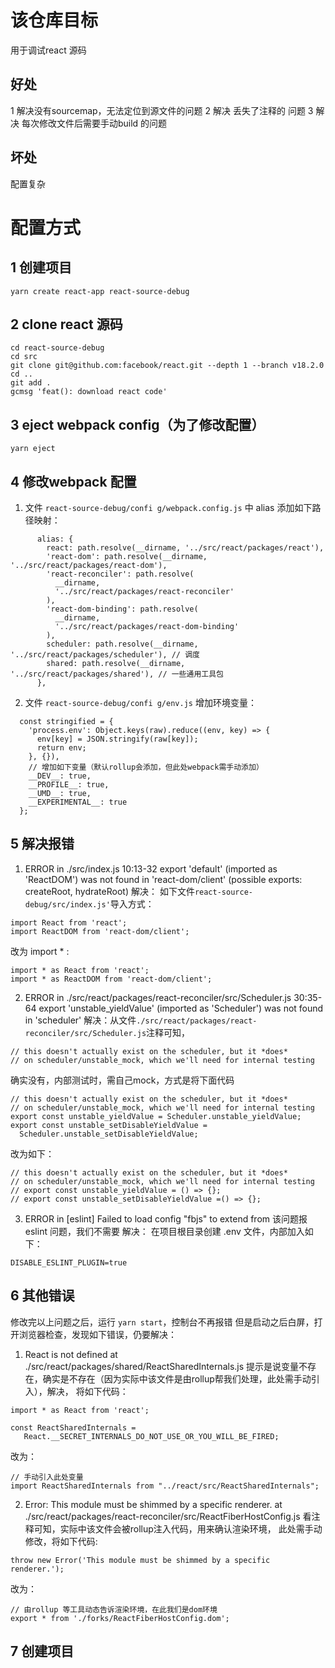 # 该仓库目标
用于调试react 源码
## 好处
1 解决没有sourcemap，无法定位到源文件的问题
2 解决 丢失了注释的 问题
3 解决 每次修改文件后需要手动build 的问题
## 坏处
配置复杂
# 配置方式
## 1 创建项目
```
yarn create react-app react-source-debug
```
## 2 clone react 源码
```
cd react-source-debug
cd src
git clone git@github.com:facebook/react.git --depth 1 --branch v18.2.0
cd ..
git add .
gcmsg 'feat(): download react code'
```
## 3 eject webpack config（为了修改配置）
```
yarn eject
```
## 4 修改webpack 配置
1. 文件 `react-source-debug/confi
g/webpack.config.js`
中 alias 添加如下路径映射：
```
      alias: {
        react: path.resolve(__dirname, '../src/react/packages/react'),
        'react-dom': path.resolve(__dirname, '../src/react/packages/react-dom'),
        'react-reconciler': path.resolve(
          __dirname,
          '../src/react/packages/react-reconciler'
        ),
        'react-dom-binding': path.resolve(
          __dirname,
          '../src/react/packages/react-dom-binding'
        ),
        scheduler: path.resolve(__dirname, '../src/react/packages/scheduler'), // 调度
        shared: path.resolve(__dirname, '../src/react/packages/shared'), // 一些通用工具包
      },
```
2. 文件 `react-source-debug/confi
g/env.js`
增加环境变量：
```
  const stringified = {
    'process.env': Object.keys(raw).reduce((env, key) => {
      env[key] = JSON.stringify(raw[key]);
      return env;
    }, {}),
    // 增加如下变量（默认rollup会添加，但此处webpack需手动添加）
    __DEV__: true,
    __PROFILE__: true,
    __UMD__: true,
    __EXPERIMENTAL__: true
  };
```

## 5 解决报错
1. ERROR in ./src/index.js 10:13-32
export 'default' (imported as 'ReactDOM') was not found in 'react-dom/client' (possible exports: createRoot, hydrateRoot)
解决： 如下文件`react-source-debug/src/index.js'`导入方式：
```
import React from 'react';
import ReactDOM from 'react-dom/client';
```
改为 import * :
```
import * as React from 'react';
import * as ReactDOM from 'react-dom/client';
```
2. ERROR in ./src/react/packages/react-reconciler/src/Scheduler.js 30:35-64
export 'unstable_yieldValue' (imported as 'Scheduler') was not found in 'scheduler'
解决：从文件`./src/react/packages/react-reconciler/src/Scheduler.js`注释可知，
```
// this doesn't actually exist on the scheduler, but it *does*
// on scheduler/unstable_mock, which we'll need for internal testing

```
确实没有，内部测试时，需自己mock，方式是将下面代码
```
// this doesn't actually exist on the scheduler, but it *does*
// on scheduler/unstable_mock, which we'll need for internal testing
export const unstable_yieldValue = Scheduler.unstable_yieldValue;
export const unstable_setDisableYieldValue =
  Scheduler.unstable_setDisableYieldValue;
```
改为如下：
```
// this doesn't actually exist on the scheduler, but it *does*
// on scheduler/unstable_mock, which we'll need for internal testing
// export const unstable_yieldValue = () => {};
// export const unstable_setDisableYieldValue =() => {};
```
3. ERROR in [eslint] Failed to load config "fbjs" to extend from
该问题报eslint 问题，我们不需要
解决：
在项目根目录创建 .env 文件，内部加入如下：
```
DISABLE_ESLINT_PLUGIN=true
```
## 6 其他错误
修改完以上问题之后，运行 `yarn start`，控制台不再报错
但是启动之后白屏，打开浏览器检查，发现如下错误，仍要解决：
1. React is not defined
    at ./src/react/packages/shared/ReactSharedInternals.js
提示是说变量不存在，确实是不存在（因为实际中该文件是由rollup帮我们处理，此处需手动引入），解决，
将如下代码：
```
import * as React from 'react';

const ReactSharedInternals =
   React.__SECRET_INTERNALS_DO_NOT_USE_OR_YOU_WILL_BE_FIRED;
```
改为：
```
// 手动引入此处变量
import ReactSharedInternals from "../react/src/ReactSharedInternals";
```
2. Error: This module must be shimmed by a specific renderer.
    at ./src/react/packages/react-reconciler/src/ReactFiberHostConfig.js
看注释可知，实际中该文件会被rollup注入代码，用来确认渲染环境，
此处需手动修改，将如下代码:
```
throw new Error('This module must be shimmed by a specific renderer.');
```
改为：
```
// 由rollup 等工具动态告诉渲染环境，在此我们是dom环境
export * from './forks/ReactFiberHostConfig.dom';
```
## 7 创建项目

